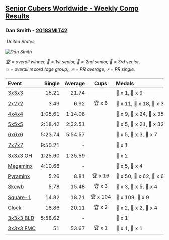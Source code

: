 <style>table {white-space: nowrap;}</style>
<link rel="stylesheet" type="text/css" href="/scw-comp/css/flags.css" />

## [Senior Cubers Worldwide - Weekly Comp Results](/scw-comp/results/)
### Dan Smith - [2018SMIT42](https://www.worldcubeassociation.org/persons/2018SMIT42)

<i class="flag flag-US" />&nbsp;United States

![Dan Smith](1678150280.jpg)

<span style="white-space: nowrap;">🏆 = overall winner</span>, <span style="white-space: nowrap;">🥇 = 1st senior</span>, <span style="white-space: nowrap;">🥈 = 2nd senior</span>, <span style="white-space: nowrap;">🥉 = 3rd senior</span>, <span style="white-space: nowrap;">💥 = overall record (age group)</span>, <span style="white-space: nowrap;">🔥 = PR average</span>, <span style="white-space: nowrap;">⚡ = PR single</span>.

| Event | Single | Average | Cups | Medals | Achievements|
| :-- | --: | --: | :--: | :-- | :-- |
| [3x3x3](333.md) | 15.21 | 21.74 |  | 🥈 x 1, 🥉 x 9 | 💥 x 2, 🔥 x 15, ⚡ x 11 |
| [2x2x2](222.md) | 3.49 | 6.92 | 🏆 x 6 | 🥇 x 11, 🥈 x 18, 🥉 x 38 | 💥 x 4, 🔥 x 7, ⚡ x 7 |
| [4x4x4](444.md) | 1:05.61 | 1:14.08 |  | 🥇 x 9, 🥈 x 24, 🥉 x 35 | 💥 x 1, 🔥 x 14, ⚡ x 6 |
| [5x5x5](555.md) | 2:18.42 | 2:32.51 |  | 🥇 x 5, 🥈 x 21, 🥉 x 32 | 💥 x 1, 🔥 x 3, ⚡ x 3 |
| [6x6x6](666.md) | 5:23.74 | 5:54.57 |  | 🥇 x 5, 🥈 x 3, 🥉 x 7 | 💥 x 1, 🔥 x 1, ⚡ x 2 |
| [7x7x7](777.md) | 9:50.21 | - |  | 🥈 x 1 | ⚡ x 1 |
| [3x3x3 OH](333oh.md) | 1:25.60 | 1:35.59 |  | 🥉 x 2 | 🔥 x 1, ⚡ x 1 |
| [Megaminx](minx.md) | 4:10.66 | - |  | 🥈 x 5, 🥉 x 4 | ⚡ x 5 |
| [Pyraminx](pyram.md) | 5.26 | 8.81 | 🏆 x 16 | 🥇 x 50, 🥈 x 62, 🥉 x 6 | 💥 x 7, 🔥 x 5, ⚡ x 3 |
| [Skewb](skewb.md) | 5.78 | 15.48 | 🏆 x 3 | 🥇 x 3, 🥈 x 5, 🥉 x 4 | 💥 x 1, 🔥 x 6, ⚡ x 3 |
| [Square-1](sq1.md) | 14.82 | 18.71 | 🏆 x 104 | 🥇 x 109, 🥈 x 9 | 💥 x 14, 🔥 x 8, ⚡ x 8 |
| [Clock](clock.md) | 18.86 | 20.11 | 🏆 x 2 | 🥇 x 2, 🥈 x 2, 🥉 x 4 | 🔥 x 7, ⚡ x 7 |
| [3x3x3 BLD](333bf.md) | 5:58.62 | - |  | 🥉 x 1 | ⚡ x 1 |
| [3x3x3 FMC](333fm.md) | 51 | 53.67 | 🏆 x 1 | 🥇 x 1, 🥈 x 1 | 🔥 x 1, ⚡ x 2 |

<!-- Global site tag (gtag.js) - Google Analytics -->
<script async src="https://www.googletagmanager.com/gtag/js?id=UA-86348435-3"></script>
<script>window.dataLayer = window.dataLayer || []; function gtag() {dataLayer.push(arguments);} gtag('js', new Date()); gtag('config', 'UA-86348435-3');</script>
